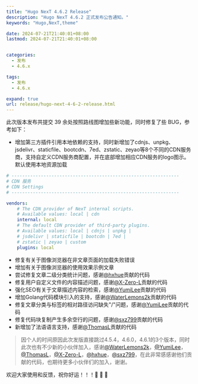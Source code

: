 ```yaml
---
title: "Hugo NexT 4.6.2 Release"
description: "Hugo NexT 4.6.2 正式发布公告通知。"
keywords: "Hugo,NexT,theme"

date: 2024-07-21T21:40:01+08:00
lastmod: 2024-07-21T21:40:01+08:00


categories:
  - 发布
  - 4.6.x

tags:
  - 发布
  - 4.6.x

expand: true
url: release/hugo-next-4-6-2-release.html
---
```


此次版本发布共提交 39 余处按照路线图增加些新功能，同时修复了些 BUG，参考如下：

- 增加第三方插件引用本地依赖的支持，同时新增加了cdnjs、unpkg、jsdelivr、staticfile、bootcdn、7ed、zstatic、zeyao等8个不同的CDN服务商，支持自定义CDN服务商配置，并在底部增加相应CDN服务的logo图示。默认使用本地资源加载
```yaml
# ---------------------------------------------------------------
# CDN 服务
# CDN Settings
# ---------------------------------------------------------------

vendors:
    # The CDN provider of NexT internal scripts.
    # Available values: local | cdn
    internal: local
    # The default CDN provider of third-party plugins.
    # Available values: local | cdnjs | unpkg | 
    # jsdelivr | staticfile | bootcdn | 7ed |
    # zstatic | zeyao | custom
    plugins: local    
```
- 修复有关于图像浏览器在非文章页面的加载失败错误
- 增加有关于图像浏览器的使用效果示例文章
- 尝试修复文章二级分类统计问题，感谢[@hxhue](https://github.com/hxhue)贡献的代码
- 修复用户自定义文件的内容描述问题，感谢[@X-Zero-L](https://github.com/X-Zero-L)贡献的代码
- 强化SEO有关于文章描述内容的检索，感谢[@YumiLee](https://github.com/YumiLee)贡献的代码
- 增加Golang代码模块引入的支持，感谢[@WaterLemons2k](https://github.com/WaterLemons2k)贡献的代码
- 修复文章分类与标签的相对路径访问缺失"/"问题，感谢[@YumiLee](https://github.com/YumiLee)贡献的代码
- 修复代码块复制产生多余空行的问题，感谢[@sxz799](https://github.com/sxz799)贡献的代码
- 新增加了法语语言支持，感谢[@ThomasL](https://github.com/ThomasL)贡献的代码

 > 因个人的时间原因此次发版直接跳过4.5.4，4.6.0，4.6.1的3个版本，同时此次也有不少新的小伙伴加入，感谢[@WaterLemons2k](https://github.com/WaterLemons2k)，[@YumiLee](https://github.com/YumiLee)，[@ThomasL](https://github.com/ThomasL)，[@X-Zero-L](https://github.com/X-Zero-L)，[@hxhue](https://github.com/hxhue)，[@sxz799](https://github.com/sxz799)，在此非常感感谢他们贡献的代码，也期待更多小伙伴们的加入，谢谢。

欢迎大家使用和反馈，祝你好运！！！:tada: :tada: :tada:

